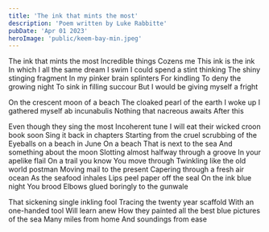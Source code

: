 ```yaml
---
title: 'The ink that mints the most'
description: 'Poem written by Luke Rabbitte'
pubDate: 'Apr 01 2023'
heroImage: 'public/keem-bay-min.jpeg'
---
```


The ink that mints the most
Incredible things
Cozens me
This ink is the ink
In which I all the same dream I swim
I could spend a stint thinking
The shiny stinging fragment
In my pinker brain splinters
For kindling
To deny the growing night
To sink in filling succour
But I would be giving myself a fright

On the crescent moon of a beach
The cloaked pearl of the earth
I woke up
I gathered myself ab incunabulis
Nothing that nacreous awaits
After this

Even though they sing the most
Incoherent tune
I will eat their wicked croon book soon
Sing it back in chapters
Starting from the cruel scrubbing of the
Eyeballs on a beach in June
On a beach
That is next to the sea
And something about the moon
Slotting almost halfway through a groove
In your apelike flail
On a trail you know
You move through
Twinkling like the old world postman
Moving mail to the present
Capering through a fresh air ocean
As the seafood inhales
Lips peel paper off the seal
On the ink blue night
You brood
Elbows glued boringly to the gunwale

That sickening single inkling fool
Tracing the twenty year scaffold
With an one-handed tool
Will learn anew
How they painted all the best blue pictures of the sea
Many miles from home
And soundings from ease
